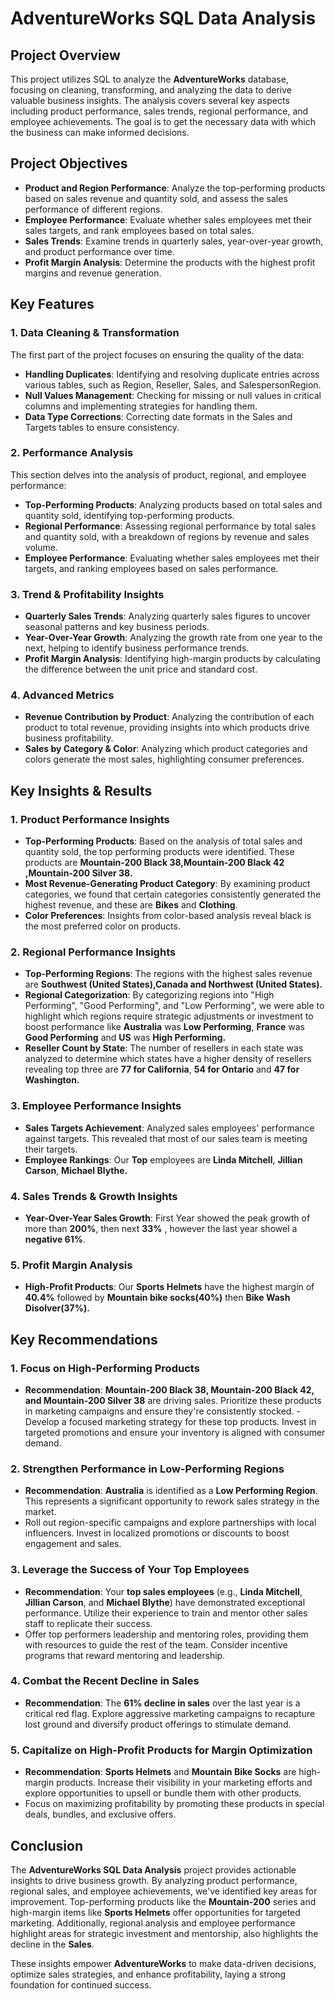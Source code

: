 # AdventureWorks SQL Data Analysis

## Project Overview

This project utilizes SQL to analyze the **AdventureWorks** database, focusing on cleaning, transforming, and analyzing the data to derive valuable business insights. The analysis covers several key aspects including product performance, sales trends, regional performance, and employee achievements. The goal is to get the necessary data with which the business can make informed decisions.

## Project Objectives

- **Product and Region Performance**: Analyze the top-performing products based on sales revenue and quantity sold, and assess the sales performance of different regions.
- **Employee Performance**: Evaluate whether sales employees met their sales targets, and rank employees based on total sales.
- **Sales Trends**: Examine trends in quarterly sales, year-over-year growth, and product performance over time.
- **Profit Margin Analysis**: Determine the products with the highest profit margins and revenue generation.

## Key Features

### 1. **Data Cleaning & Transformation**
The first part of the project focuses on ensuring the quality of the data:
- **Handling Duplicates**: Identifying and resolving duplicate entries across various tables, such as Region, Reseller, Sales, and SalespersonRegion.
- **Null Values Management**: Checking for missing or null values in critical columns and implementing strategies for handling them.
- **Data Type Corrections**: Correcting date formats in the Sales and Targets tables to ensure consistency.

### 2. **Performance Analysis**
This section delves into the analysis of product, regional, and employee performance:
- **Top-Performing Products**: Analyzing products based on total sales and quantity sold, identifying top-performing products.
- **Regional Performance**: Assessing regional performance by total sales and quantity sold, with a breakdown of regions by revenue and sales volume.
- **Employee Performance**: Evaluating whether sales employees met their targets, and ranking employees based on sales performance.

### 3. **Trend & Profitability Insights**
- **Quarterly Sales Trends**: Analyzing quarterly sales figures to uncover seasonal patterns and key business periods.
- **Year-Over-Year Growth**: Analyzing the growth rate from one year to the next, helping to identify business performance trends.
- **Profit Margin Analysis**: Identifying high-margin products by calculating the difference between the unit price and standard cost.

### 4. **Advanced Metrics**
- **Revenue Contribution by Product**: Analyzing the contribution of each product to total revenue, providing insights into which products drive business profitability.
- **Sales by Category & Color**: Analyzing which product categories and colors generate the most sales, highlighting consumer preferences.
## Key Insights & Results

### 1. **Product Performance Insights**
- **Top-Performing Products**: Based on the analysis of total sales and quantity sold, the top performing products were identified. These products are **Mountain-200 Black 38,Mountain-200 Black 42 ,Mountain-200 Silver 38.**
- **Most Revenue-Generating Product Category**: By examining product categories, we found that certain categories consistently generated the highest revenue, and these are **Bikes** and **Clothing**.
- **Color Preferences**: Insights from color-based analysis reveal black is the most preferred color on products.

### 2. **Regional Performance Insights**
- **Top-Performing Regions**: The regions with the highest sales revenue are **Southwest	(United States),Canada and Northwest (United States).**
- **Regional Categorization**: By categorizing regions into "High Performing", "Good Performing", and "Low Performing", we were able to highlight which regions require strategic adjustments or investment to boost performance like **Australia** was **Low Performing**, **France** was **Good Performing** and **US** was **High Performing.**
- **Reseller Count by State**: The number of resellers in each state was analyzed to determine which states have a higher density of resellers revealing top three are **77	for California**, **54	for Ontario** and  **47	for Washington.**
### 3. **Employee Performance Insights**
- **Sales Targets Achievement**: Analyzed sales employees' performance against targets. This revealed that most of our sales team is meeting their targets.
- **Employee Rankings**: Our **Top** employees are **Linda Mitchell**, **Jillian Carson**, **Michael Blythe.**

### 4. **Sales Trends & Growth Insights**
- **Year-Over-Year Sales Growth**: First Year showed the peak growth of more than **200%**, then next **33%** , however the last year showel a **negative 61%**.

### 5. **Profit Margin Analysis**
- **High-Profit Products**: Our **Sports Helmets** have the highest margin of **40.4%** followed by **Mountain bike socks(40%)** then **Bike Wash Disolver(37%).**

## Key Recommendations

### 1. **Focus on High-Performing Products**
- **Recommendation**: **Mountain-200 Black 38, Mountain-200 Black 42, and Mountain-200 Silver 38** are driving sales. Prioritize these products in marketing campaigns and ensure they're consistently stocked.
  -Develop a focused marketing strategy for these top products. Invest in targeted promotions and ensure your inventory is aligned with consumer demand.

### 2. **Strengthen Performance in Low-Performing Regions**
- **Recommendation**: **Australia** is identified as a **Low Performing Region**. This represents a significant opportunity to rework sales strategy in the market.
- Roll out region-specific campaigns and explore partnerships with local influencers. Invest in localized promotions or discounts to boost engagement and sales.

### 3. **Leverage the Success of Your Top Employees**
- **Recommendation**: Your **top sales employees** (e.g., **Linda Mitchell**, **Jillian Carson**, and **Michael Blythe**) have demonstrated exceptional performance. Utilize their experience to train and mentor other sales staff to replicate their success.
- Offer top performers leadership and mentoring roles, providing them with resources to guide the rest of the team. Consider incentive programs that reward mentoring and leadership.

### 4. **Combat the Recent Decline in Sales**
- **Recommendation**: The **61% decline in sales** over the last year is a critical red flag. Explore aggressive marketing campaigns to recapture lost ground and diversify product offerings to stimulate demand.

### 5. **Capitalize on High-Profit Products for Margin Optimization**
- **Recommendation**: **Sports Helmets** and **Mountain Bike Socks** are high-margin products. Increase their visibility in your marketing efforts and explore opportunities to upsell or bundle them with other products.
- Focus on maximizing profitability by promoting these products in special deals, bundles, and exclusive offers.

## Conclusion

The **AdventureWorks SQL Data Analysis** project provides actionable insights to drive business growth. By analyzing product performance, regional sales, and employee achievements, we've identified key areas for improvement. Top-performing products like the **Mountain-200** series and high-margin items like **Sports Helmets** offer opportunities for targeted marketing. Additionally, regional analysis and employee performance highlight areas for strategic investment and mentorship, also highlights the decline in the **Sales**.

These insights empower **AdventureWorks** to make data-driven decisions, optimize sales strategies, and enhance profitability, laying a strong foundation for continued success.





